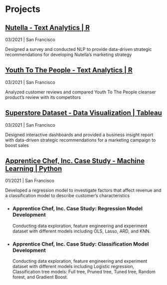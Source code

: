 # Projects

## [Nutella - Text Analytics | R](https://romchalee-a.github.io/Nutella-Text-Analytics/)
03/2021 | San Francisco

Designed a survey and conducted NLP to provide data-driven strategic recommendations for developing Nutella’s marketing strategy

## [Youth To The People - Text Analytics | R](https://romchalee-a.github.io/YTTP-Text-Analytics/)
03/2021 | San Francisco

Analyzed customer reviews and compared Youth To The People cleanser product’s review with its competitors

## [Superstore Dataset - Data Visualization | Tableau](https://romchalee-a.github.io/Superstore-Business-Report/)
03/2021 | San Francisco

Designed interactive dashboards and provided a business insight report with data-driven strategic recommendations for a marketing campaign to boost sales

## [Apprentice Chef, Inc. Case Study - Machine Learning | Python](https://romchalee-a.github.io/Apprentice-Chef-Case-Study/)
01/2021 | San Francisco

Developed a regression model to investigate factors that affect revenue and a classification model to describe customer’s characteristics

  - ### Apprentice Chef, Inc. Case Study: Regression Model Development
    Conducting data exploration, feature engineering and experiment dataset with different models including OLS, Lasso, ARD, and KNN.

  - ### Apprentice Chef, Inc. Case Study: Classification Model Development
    Conducting data exploration, feature engineering and experiment dataset with different models including Logistic regression, Classification tree models: Full    tree, Pruned tree, Tuned tree, Random forest, and Gradient Boost.
